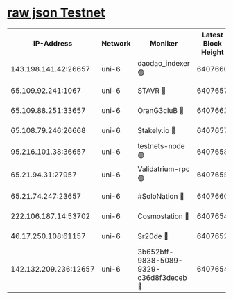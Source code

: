 [raw json Testnet](https://rpc-check.junot.stavr.tech/junot/rpc-junot-result.json)
=


<table><tr><th>IP-Address</th><th>Network</th><th>Moniker</th><th>Latest Block Height</th><th>Earliest Block Height</th><th>Catching Up</th><th>Tx Index</th><th>Voting Power</th><th>Scan Time</th></tr><tr><td>143.198.141.42:26657</td><td>uni-6</td><td>daodao_indexer 🟢</td><td>6407660</td><td>1</td><td>False</td><td>off</td><td>0</td><td>2023-12-25T14:40:26.280863827UTC</td></tr><tr><td>65.109.92.241:1067</td><td>uni-6</td><td>STAVR 🔴</td><td>6407657</td><td>1138541</td><td>False</td><td>on</td><td>6042</td><td>2023-12-25T14:40:16.168710938UTC</td></tr><tr><td>65.109.88.251:33657</td><td>uni-6</td><td>OranG3cluB 🔴</td><td>6407662</td><td>1138541</td><td>False</td><td>on</td><td>11</td><td>2023-12-25T14:40:30.695074088UTC</td></tr><tr><td>65.108.79.246:26668</td><td>uni-6</td><td>Stakely.io 🔴</td><td>6407657</td><td>1570872</td><td>False</td><td>on</td><td>1358933</td><td>2023-12-25T14:40:16.523228009UTC</td></tr><tr><td>95.216.101.38:36657</td><td>uni-6</td><td>testnets-node 🟢</td><td>6407658</td><td>1615130</td><td>False</td><td>on</td><td>0</td><td>2023-12-25T14:40:18.911628961UTC</td></tr><tr><td>65.21.94.31:27957</td><td>uni-6</td><td>Validatrium-rpc 🟢</td><td>6407655</td><td>2943363</td><td>False</td><td>on</td><td>0</td><td>2023-12-25T14:40:11.712247242UTC</td></tr><tr><td>65.21.74.247:23657</td><td>uni-6</td><td>#SoloNation 🔴</td><td>6407660</td><td>5208001</td><td>False</td><td>on</td><td>112</td><td>2023-12-25T14:40:25.385274445UTC</td></tr><tr><td>222.106.187.14:53702</td><td>uni-6</td><td>Cosmostation 🔴</td><td>6407654</td><td>5344501</td><td>False</td><td>on</td><td>110003</td><td>2023-12-25T14:40:09.294350545UTC</td></tr><tr><td>46.17.250.108:61157</td><td>uni-6</td><td>Sr20de 🔴</td><td>6407652</td><td>5727371</td><td>False</td><td>on</td><td>28</td><td>2023-12-25T14:40:03.509570893UTC</td></tr><tr><td>142.132.209.236:12657</td><td>uni-6</td><td>3b652bff-9838-5089-9329-c36d8f3deceb 🔴</td><td>6407654</td><td>6391280</td><td>False</td><td>on</td><td>157563</td><td>2023-12-25T14:40:07.929638752UTC</td></tr></table>